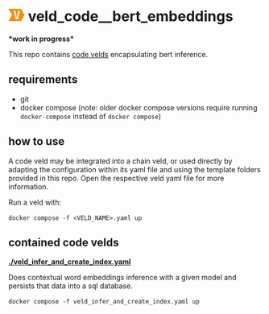 # ![veld chain](https://raw.githubusercontent.com/veldhub/.github/refs/heads/main/images/symbol_V_letter.png) veld_code__bert_embeddings

**\*work in progress\***

This repo contains [code velds](https://zenodo.org/records/13322913) encapsulating bert inference.

## requirements

- git
- docker compose (note: older docker compose versions require running `docker-compose` instead of 
  `docker compose`)

## how to use

A code veld may be integrated into a chain veld, or used directly by adapting the configuration 
within its yaml file and using the template folders provided in this repo. Open the respective veld 
yaml file for more information.

Run a veld with:
```
docker compose -f <VELD_NAME>.yaml up
```

## contained code velds

**[./veld_infer_and_create_index.yaml](./veld_infer_and_create_index.yaml)** 

Does contextual word embeddings inference with a given model and persists that data into a sql
database.

```
docker compose -f veld_infer_and_create_index.yaml up
```


